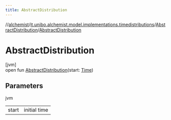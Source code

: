 ```yaml
---
title: AbstractDistribution
---
```

//[alchemist](../../../index.html)/[it.unibo.alchemist.model.implementations.timedistributions](../index.html)/[AbstractDistribution](index.html)/[AbstractDistribution](-abstract-distribution.html)



# AbstractDistribution



[jvm]\
open fun [AbstractDistribution](-abstract-distribution.html)(start: [Time](../../it.unibo.alchemist.model.interfaces/-time/index.html))



## Parameters


jvm

| | |
|---|---|
| start | initial time |




